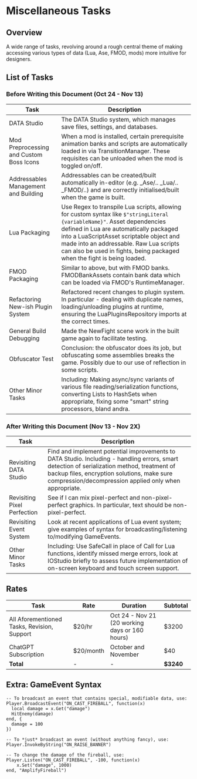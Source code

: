 
# Miscellaneous Tasks

## Overview
A wide range of tasks, revolving around a rough central theme of making accessing various types of data (Lua, Ase, FMOD, mods) more intuitive for designers.


## List of Tasks
### Before Writing this Document (Oct 24 - Nov 13)
| **Task** | **Description** |
| ------------- | ------------- |
| DATA Studio | The DATA Studio system, which manages save files, settings, and databases. |
| Mod Preprocessing and Custom Boss Icons | When a mod is installed, certain prerequisite animation banks and scripts are automatically loaded in via TransitionManager. These requisites can be unloaded when the mod is toggled on/off. |
| Addressables Management and Building | Addressables can be created/built automatically in-editor (e.g. _Ase/.. _Lua/.. _FMOD/..) and are correctly initialised/built when the game is built. |
| Lua Packaging | Use Regex to transpile Lua scripts, allowing for custom syntax like `$"stringLiteral {variableName}"`. Asset dependencies defined in Lua are automatically packaged into a LuaScriptAsset scriptable object and made into an addressable. Raw Lua scripts can also be used in fights, being packaged when the fight is being loaded. |
| FMOD Packaging | Similar to above, but with FMOD banks. FMODBankAssets contain bank data which can be loaded via FMOD's RuntimeManager. |
| Refactoring New-ish Plugin System | Refactored recent changes to plugin system. In particular - dealing with duplicate names, loading/unloading plugins at runtime, ensuring the LuaPluginsRepository imports at the correct times. |
| General Build Debugging | Made the NewFight scene work in the built game again to facilitate testing. |
| Obfuscator Test | Conclusion: the obfuscator does its job, but obfuscating some assemblies breaks the game. Possibly due to our use of reflection in some scripts. |
| Other Minor Tasks | Including: Making async/sync variants of various file reading/serialization functions, converting Lists to HashSets when appropriate, fixing some "smart" string processors, bland andra. |
### After Writing this Document (Nov 13 - Nov 2X)
| **Task** | **Description** |
| ------------- | ------------- |
| Revisiting DATA Studio | Find and implement potential improvements to DATA Studio. Including - handling errors, smart detection of serialization method, treatment of backup files, encryption solutions, make sure compression/decompression applied only when appropriate. |
| Revisiting Pixel Perfection | See if I can mix pixel-perfect and non-pixel-perfect graphics. In particular, text should be non-pixel-perfect. |
| Revisiting Event System | Look at recent applications of Lua event system; give examples of syntax for broadcasting/listening to/modifying GameEvents. |
| Other Minor Tasks | Including: Use SafeCall in place of Call for Lua functions, identify missed merge errors, look at IOStudio briefly to assess future implementation of on-screen keyboard and touch screen support. |

## Rates
| **Task** | **Rate** | **Duration** | **Subtotal** |
| ------------- | ------------- | ------------- | ------------- |
| All Aforementioned Tasks, Revision, Support | $20/hr | Oct 24 - Nov 21 (20 working days or 160 hours) | $3200 |
| ChatGPT Subscription | $20/month | October and November | $40 |
| **Total** | - | - | **$3240** |

## Extra: GameEvent Syntax
```
-- To broadcast an event that contains special, modifiable data, use:
Player.BroadcastEvent("ON_CAST_FIREBALL", function(x) 
  local damage = x.Get("damage")
  HitEnemy(damage)
end, {
  damage = 100
})

-- To *just* broadcast an event (without anything fancy), use:
Player.InvokeByString("ON_RAISE_BANNER")

-- To change the damage of the fireball, use:
Player.Listen("ON_CAST_FIREBALL", -100, function(x)
    x.Set("damage", 1000)
end, "AmplifyFireball")
```


